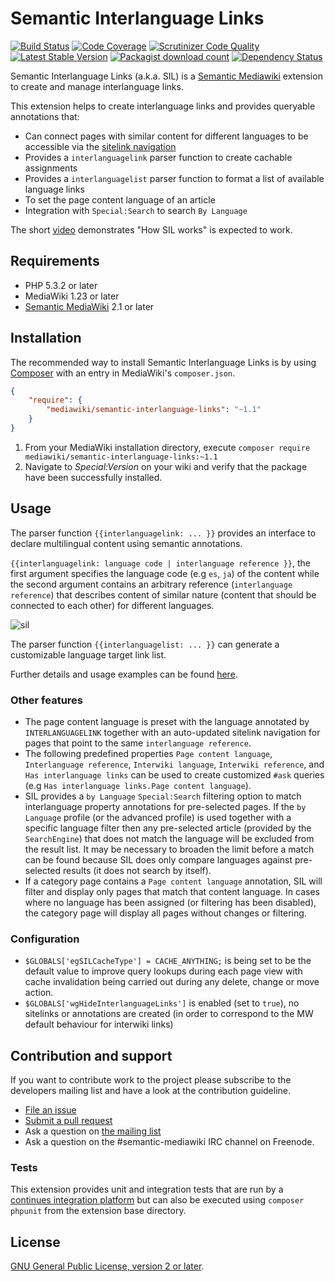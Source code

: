 # Semantic Interlanguage Links

[![Build Status](https://secure.travis-ci.org/SemanticMediaWiki/SemanticInterlanguageLinks.svg?branch=master)](http://travis-ci.org/SemanticMediaWiki/SemanticInterlanguageLinks)
[![Code Coverage](https://scrutinizer-ci.com/g/SemanticMediaWiki/SemanticInterlanguageLinks/badges/coverage.png?b=master)](https://scrutinizer-ci.com/g/SemanticMediaWiki/SemanticInterlanguageLinks/?branch=master)
[![Scrutinizer Code Quality](https://scrutinizer-ci.com/g/SemanticMediaWiki/SemanticInterlanguageLinks/badges/quality-score.png?b=master)](https://scrutinizer-ci.com/g/SemanticMediaWiki/SemanticInterlanguageLinks/?branch=master)
[![Latest Stable Version](https://poser.pugx.org/mediawiki/semantic-interlanguage-links/version.png)](https://packagist.org/packages/mediawiki/semantic-interlanguage-links)
[![Packagist download count](https://poser.pugx.org/mediawiki/semantic-interlanguage-links/d/total.png)](https://packagist.org/packages/mediawiki/semantic-interlanguage-links)
[![Dependency Status](https://www.versioneye.com/php/mediawiki:semantic-interlanguage-links/badge.png)](https://www.versioneye.com/php/mediawiki:semantic-interlanguage-links)

Semantic Interlanguage Links (a.k.a. SIL) is a [Semantic Mediawiki][smw] extension to
create and manage interlanguage links.

This extension helps to create interlanguage links and provides queryable annotations that:

- Can connect pages with similar content for different languages to be accessible via the [sitelink navigation][sitelink]
- Provides a `interlanguagelink` parser function to create cachable assignments
- Provides a `interlanguagelist` parser function to format a list of available language links
- To set the page content language of an article
- Integration with `Special:Search` to search `By Language`

The short [video](https://vimeo.com/115871518) demonstrates "How SIL works"
is expected to work.

## Requirements

- PHP 5.3.2 or later
- MediaWiki 1.23 or later
- [Semantic MediaWiki][smw] 2.1 or later

## Installation

The recommended way to install Semantic Interlanguage Links is by using [Composer][composer]
with an entry in MediaWiki's `composer.json`.

```json
{
	"require": {
		"mediawiki/semantic-interlanguage-links": "~1.1"
	}
}
```
1. From your MediaWiki installation directory, execute
   `composer require mediawiki/semantic-interlanguage-links:~1.1`
2. Navigate to _Special:Version_ on your wiki and verify that the package
   have been successfully installed.

## Usage

The parser function `{{interlanguagelink: ... }}` provides an interface
to declare multilingual content using semantic annotations.

`{{interlanguagelink: language code | interlanguage reference }}`, the first
argument specifies the language code (e.g `es`, `ja`) of the content while
the second argument contains an arbitrary reference (`interlanguage reference`)
that describes content of similar nature (content that should be connected to
each other) for different languages.

![sil](https://cloud.githubusercontent.com/assets/1245473/9477943/450195e0-4b75-11e5-9cd4-61e2672eb8fa.png)

The parser function `{{interlanguagelist: ... }}` can generate a customizable
language target link list.

Further details and usage examples can be found [here](https://github.com/SemanticMediaWiki/SemanticInterlanguageLinks/blob/master/docs/01-interlanguage.md).

### Other features

- The page content language is preset with the language annotated by `INTERLANGUAGELINK` together with an auto-updated sitelink navigation for pages that point to the same `interlanguage reference`.
- The following predefined properties `Page content language`, `Interlanguage reference`, `Interwiki language`, `Interwiki reference`, and `Has interlanguage links` can be used to create customized `#ask` queries (e.g `Has interlanguage links.Page content language`).
- SIL provides a `by Language` `Special:Search` filtering option to match interlanguage property annotations for pre-selected pages. If the `by Language` profile (or the advanced profile) is used together with a specific language filter then any pre-selected article (provided by the `SearchEngine`) that does not match the language will be excluded from the result list. It may be necessary to broaden the limit before a match can be found because SIL does only compare languages against pre-selected results (it does not search by itself).
- If a category page contains a `Page content language` annotation, SIL will filter and display only pages that match that content language. In cases where no language has been assigned (or filtering has been disabled), the category page will display all pages without changes or filtering.

### Configuration

- `$GLOBALS['egSILCacheType'] = CACHE_ANYTHING;` is being set to be the default value to improve query lookups during each page view with cache invalidation being carried out during any delete, change or move action.
- `$GLOBALS['wgHideInterlanguageLinks']` is enabled (set to `true`), no sitelinks or annotations are created (in order to correspond to the MW default behaviour for interwiki links)

## Contribution and support

If you want to contribute work to the project please subscribe to the developers mailing list and
have a look at the contribution guideline.

* [File an issue](https://github.com/SemanticMediaWiki/SemanticLanguageLinks/issues)
* [Submit a pull request](https://github.com/SemanticMediaWiki/SemanticLanguageLinks/pulls)
* Ask a question on [the mailing list](https://semantic-mediawiki.org/wiki/Mailing_list)
* Ask a question on the #semantic-mediawiki IRC channel on Freenode.

### Tests

This extension provides unit and integration tests that are run by a [continues integration platform][travis]
but can also be executed using `composer phpunit` from the extension base directory.

## License

[GNU General Public License, version 2 or later][gpl-licence].

[smw]: https://github.com/SemanticMediaWiki/SemanticMediaWiki
[contributors]: https://github.com/SemanticMediaWiki/SemanticLanguageLinks/graphs/contributors
[travis]: https://travis-ci.org/SemanticMediaWiki/SemanticLanguageLinks
[gpl-licence]: https://www.gnu.org/copyleft/gpl.html
[composer]: https://getcomposer.org/
[sitelink]: https://www.semantic-mediawiki.org/wiki/File:Extension-sil-sitelink.png
[iwlm]: https://www.mediawiki.org/wiki/Manual:$wgInterwikiMagic
[iwlp]: https://www.mediawiki.org/wiki/Manual:$wgExtraInterlanguageLinkPrefixes
